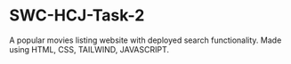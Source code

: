 # SWC-HCJ-Task-2
A popular movies listing website with deployed search functionality.
Made using HTML,  CSS, TAILWIND, JAVASCRIPT.
